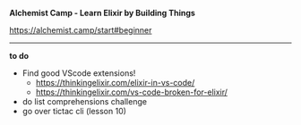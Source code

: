 **Alchemist Camp - Learn Elixir by Building Things**

https://alchemist.camp/start#beginner

---

**to do**

- Find good VScode extensions! 
  - https://thinkingelixir.com/elixir-in-vs-code/
  - https://thinkingelixir.com/vs-code-broken-for-elixir/
- do list comprehensions challenge
- go over tictac cli (lesson 10)

